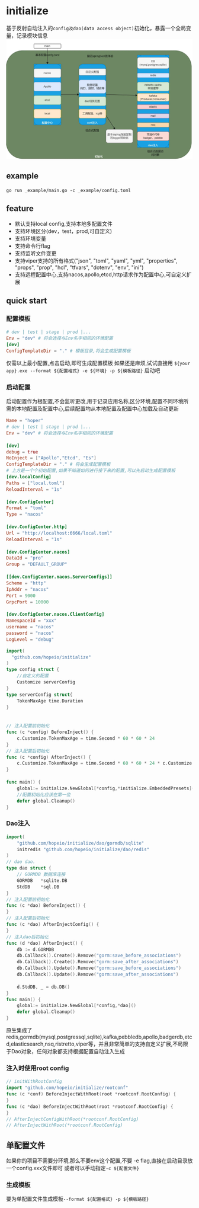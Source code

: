 # initialize
基于反射自动注入的`config及dao(data access object)`初始化，暴露一个全局变量，记录模块信息
![initialize](_assets/initialize.webp)

## example
`go run _example/main.go -c _example/config.toml`
## feature
- 默认支持local config,支持本地多配置文件
- 支持环境区分(dev，test，prod,可自定义)
- 支持环境变量
- 支持命令行flag
- 支持监听文件变更
- 支持viper支持的所有格式("json", "toml", "yaml", "yml", "properties", "props", "prop", "hcl", "tfvars", "dotenv", "env", "ini")
- 支持远程配置中心,支持nacos,apollo,etcd,http请求作为配置中心,可自定义扩展

## quick start
### 配置模板
```toml
# dev | test | stage | prod |...
Env = "dev" # 将会选择与Env名字相同的环境配置
[dev]
ConfigTemplateDir = "." # 模板目录,将会生成配置模板
```
仅需以上最小配置,点击启动,即可生成配置模板
如果还是麻烦,试试直接用 `${your app}.exe --format ${配置格式} -e ${环境} -p ${模板路径}`  启动吧
### 启动配置
启动配置作为根配置,不会监听更改,用于记录应用名称,区分环境,配置不同环境所需的本地配置及配置中心,后续配置均从本地配置及配置中心加载及自动更新
```toml
Name = "hoper"
# dev | test | stage | prod |...
Env = "dev" # 将会选择与Env名字相同的环境配置

[dev] 
debug = true
NoInject = ["Apollo","Etcd", "Es"]
ConfigTemplateDir = "." # 将会生成配置模板
# 上方是一个个初始配置,如果不知道如何进行接下来的配置,可以先启动生成配置模板
[dev.localConfig]
Paths = ["local.toml"]
ReloadInterval = "1s"

[dev.ConfigCenter]
Format = "toml"
Type = "nacos"

[dev.ConfigCenter.http]
Url = "http://localhost:6666/local.toml"
ReloadInterval = "1s"

[dev.ConfigCenter.nacos]
DataId = "pro"
Group = "DEFAULT_GROUP"

[[dev.ConfigCenter.nacos.ServerConfigs]]
Scheme = "http"
IpAddr = "nacos"
Port = 9000
GrpcPort = 10000

[dev.ConfigCenter.nacos.ClientConfig]
NamespaceId = "xxx"
username = "nacos"
password = "nacos"
LogLevel = "debug"

```
```go
import(
  "github.com/hopeio/initialize"
)
type config struct {
	//自定义的配置
	Customize serverConfig
}
type serverConfig struct{
    TokenMaxAge time.Duration
}


// 注入配置前初始化
func (c *config) BeforeInject() {
    c.Customize.TokenMaxAge = time.Second * 60 * 60 * 24
}
// 注入配置后初始化
func (c *config) AfterInject() {
	c.Customize.TokenMaxAge = time.Second * 60 * 60 * 24 * c.Customize.TokenMaxAge
}

func main() {
	global:= initialize.NewGlobal[*config,*initialize.EmbeddedPresets]()
    //配置初始化应该在第一位
    defer global.Cleanup()
}
```
### Dao注入
```go
import(
    "github.com/hopeio/initialize/dao/gormdb/sqlite"
    initredis "github.com/hopeio/initialize/dao/redis"
)
// dao dao.
type dao struct {
	// GORMDB 数据库连接
	GORMDB   *sqlite.DB
	StdDB    *sql.DB
}
// 注入配置前初始化
func (c *dao) BeforeInject() {
}
// 注入配置后初始化
func (c *dao) AfterInjectConfig() {
}
// 注入dao后初始化
func (d *dao) AfterInject() {
	db := d.GORMDB
	db.Callback().Create().Remove("gorm:save_before_associations")
	db.Callback().Create().Remove("gorm:save_after_associations")
	db.Callback().Update().Remove("gorm:save_before_associations")
	db.Callback().Update().Remove("gorm:save_after_associations")

	d.StdDB, _ = db.DB()
}
func main() {
    global:= initialize.NewGlobal[*config,*dao]()
    defer global.Cleanup()
}
```
原生集成了redis,gormdb(mysql,postgressql,sqlite),kafka,pebbledb,apollo,badgerdb,etcd,elasticsearch,nsq,ristretto,viper等，并且非常简单的支持自定义扩展,不局限于Dao对象，任何对象都支持根据配置自动注入生成

### 注入时使用root config
```go
// initWithRootConfig
import "github.com/hopeio/initialize/rootconf"
func (c *conf) BeforeInjectWithRoot(root *rootconf.RootConfig) {
}
func (c *dao) BeforeInjectWithRoot(root *rootconf.RootConfig) {
}
// AfterInjectConfigWithRoot(*rootconf.RootConfig)
// AfterInjectWithRoot(*rootconf.RootConfig)
```


## 单配置文件
如果你的项目不需要分环境,那么不要env这个配置,不要 -e flag,直接在启动目录放一个config.xxx文件即可
或者可以手动指定`-c ${配置文件}`
### 生成模板
要为单配置文件生成模板`--format ${配置格式} -p ${模板路径}`